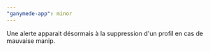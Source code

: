 ```yaml
---
"ganymede-app": minor
---
```


Une alerte apparait désormais à la suppression d'un profil en cas de mauvaise manip.
